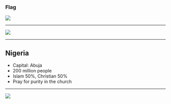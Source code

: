 ### Flag

![](https://upload.wikimedia.org/wikipedia/commons/7/79/Flag_of_Nigeria.svg)

---

![](https://upload.wikimedia.org/wikipedia/commons/4/4e/Nigeria_%28orthographic_projection%29.svg)

---

## Nigeria

-   Capital: Abuja
-   200 million people
-   Islam 50%, Christian 50%
-   Pray for purity in the church

---

![](https://player.vimeo.com/video/29730925)
